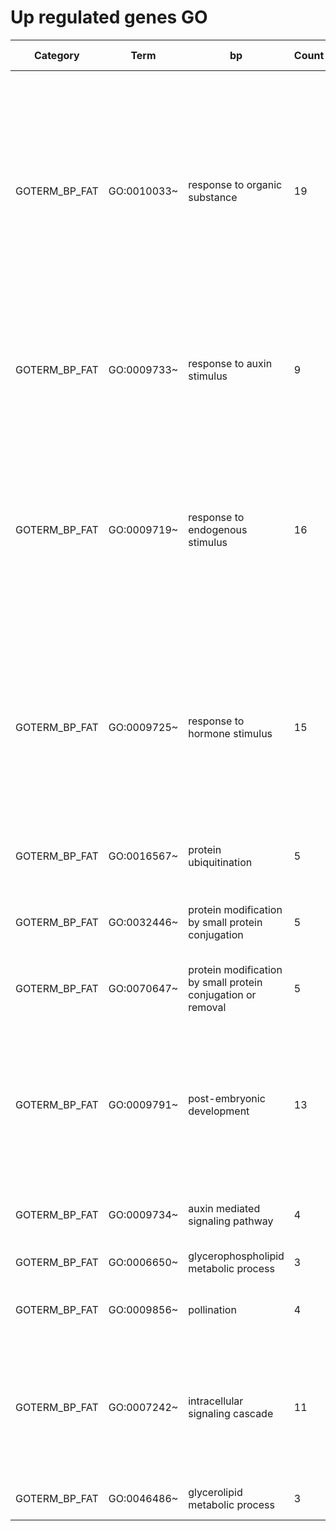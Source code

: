 # Up regulated genes GO

| Category        | Term        | bp                                                           | Count | %                   | PValue                 | Genes                                                                                                                                                                                                           | List Total | Pop Hits | Pop Total | Fold Enrichment     | Bonferroni          | Benjamini           | FDR                 |
|-----------------|-------------|--------------------------------------------------------------|-------|---------------------|------------------------|-----------------------------------------------------------------------------------------------------------------------------------------------------------------------------------------------------------------|------------|----------|-----------|---------------------|---------------------|---------------------|---------------------|
| GOTERM\_BP\_FAT | GO:0010033~ | response to organic substance                                | 19    | 9\.178743961352657  | 0\.0045510044403700555 | AT2G47190, AT4G32810, AT5G37770, AT1G64990, AT1G56010, AT2G35930, AT1G10920, AT2G42620, AT2G34680, AT5G25220, AT1G28480, AT1G17520, AT4G17260, AT3G15540, AT2G46370, AT5G51060, AT1G28360, AT5G60450, AT2G41310 | 111        | 1176     | 13998     | 2\.037460930318073  | 0\.8935035223466615 | 0\.8935035223466615 | 6\.341796554865398  |
| GOTERM\_BP\_FAT | GO:0009733~ | response to auxin stimulus                                   | 9     | 4\.3478260869565215 | 0\.005071177033773544  | AT2G46370, AT3G15540, AT1G17520, AT4G32810, AT5G37770, AT1G56010, AT2G42620, AT2G34680, AT5G60450                                                                                                               | 111        | 337      | 13998     | 3\.367872323361938  | 0\.9176093099257341 | 0\.712962214901477  | 7\.042320299941407  |
| GOTERM\_BP\_FAT | GO:0009719~ | response to endogenous stimulus                              | 16    | 7\.729468599033816  | 0\.009191316787226081  | AT2G46370, AT3G15540, AT1G17520, AT4G17260, AT2G47190, AT4G32810, AT1G28360, AT5G37770, AT1G56010, AT1G64990, AT2G42620, AT2G34680, AT5G25220, AT5G60450, AT2G41310, AT1G28480                                  | 111        | 975      | 13998     | 2\.069466389466389  | 0\.9892602602767449 | 0\.779369989596802  | 12\.421195911765492 |
| GOTERM\_BP\_FAT | GO:0009725~ | response to hormone stimulus                                 | 15    | 7\.246376811594203  | 0\.0116878704340148    | AT2G46370, AT3G15540, AT1G17520, AT4G17260, AT2G47190, AT4G32810, AT1G28360, AT5G37770, AT1G56010, AT1G64990, AT2G42620, AT2G34680, AT5G25220, AT5G60450, AT2G41310                                             | 111        | 909      | 13998     | 2\.0809918829720813 | 0\.996888171744613  | 0\.7638141338542584 | 15\.53805362099614  |
| GOTERM\_BP\_FAT | GO:0016567~ | protein ubiquitination                                       | 5     | 2\.4154589371980677 | 0\.016927184250207415  | AT1G66660, AT2G35930, AT5G51270, AT2G42620, AT1G01660                                                                                                                                                           | 111        | 125      | 13998     | 5\.044324324324324  | 0\.9997711387189596 | 0\.8129686257609621 | 21\.746545454544897 |
| GOTERM\_BP\_FAT | GO:0032446~ | protein modification by small protein conjugation            | 5     | 2\.4154589371980677 | 0\.02075352989722636   | AT1G66660, AT2G35930, AT5G51270, AT2G42620, AT1G01660                                                                                                                                                           | 111        | 133      | 13998     | 4\.740906319853688  | 0\.9999662728824271 | 0\.8202523569308028 | 26\.009454511591045 |
| GOTERM\_BP\_FAT | GO:0070647~ | protein modification by small protein conjugation or removal | 5     | 2\.4154589371980677 | 0\.02989679815338276   | AT1G66660, AT2G35930, AT5G51270, AT2G42620, AT1G01660                                                                                                                                                           | 111        | 149      | 13998     | 4\.231815708325775  | 0\.9999996630173422 | 0\.8810477921465282 | 35\.336727408477884 |
| GOTERM\_BP\_FAT | GO:0009791~ | post\-embryonic development                                  | 13    | 6\.280193236714976  | 0\.03492815140045568   | AT2G46140, AT3G60740, AT5G37770, AT1G64990, AT1G56010, AT1G08840, AT2G34680, AT3G15540, AT2G46370, AT1G58210, AT5G09750, AT4G30580, AT5G60450                                                                   | 111        | 851      | 13998     | 1\.9264458347889606 | 0\.9999999737706918 | 0\.8871898038463059 | 39\.990443262204934 |
| GOTERM\_BP\_FAT | GO:0009734~ | auxin mediated signaling pathway                             | 4     | 1\.932367149758454  | 0\.06460378868512401   | AT3G15540, AT1G56010, AT2G42620, AT5G60450                                                                                                                                                                      | 111        | 117      | 13998     | 4\.311388311388312  | 0\.9999999999999942 | 0\.973839309628093  | 61\.683000290757285 |
| GOTERM\_BP\_FAT | GO:0006650~ | glycerophospholipid metabolic process                        | 3     | 1\.4492753623188406 | 0\.07842796507682094   | AT2G41210, AT4G30580, AT1G77740                                                                                                                                                                                 | 111        | 59       | 13998     | 6\.412276683463125  | 1\.0                | 0\.981870408340147  | 69\.06061655362159  |
| GOTERM\_BP\_FAT | GO:0009856~ | pollination                                                  | 4     | 1\.932367149758454  | 0\.0856831395108996    | AT2G41210, AT1G71880, AT2G19130, AT4G00340                                                                                                                                                                      | 111        | 132      | 13998     | 3\.8214578214578214 | 1\.0                | 0\.9816557726152125 | 72\.38102035390514  |
| GOTERM\_BP\_FAT | GO:0007242~ | intracellular signaling cascade                              | 11    | 5\.314009661835748  | 0\.09197325975482176   | AT2G46370, AT3G15540, AT1G28360, AT5G37770, AT4G10370, AT1G56010, AT2G42620, AT3G48195, AT2G41310, AT5G60450, AT1G28480                                                                                         | 111        | 790      | 13998     | 1\.755935682517961  | 1\.0                | 0\.9807009494480603 | 74\.98824553948577  |
| GOTERM\_BP\_FAT | GO:0046486~ | glycerolipid metabolic process                               | 3     | 1\.4492753623188406 | 0\.09496209555192017   | AT2G41210, AT4G30580, AT1G77740                                                                                                                                                                                 | 111        | 66       | 13998     | 5\.732186732186732  | 1\.0                | 0\.9769146118512341 | 76\.14511621255473  |
